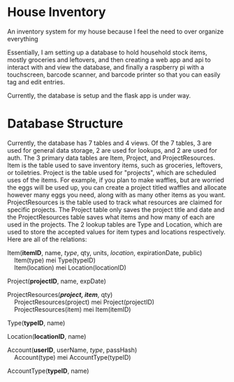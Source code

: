 # House Inventory
An inventory system for my house because I feel the need to over organize everything 

Essentially, I am setting up a database to hold household stock items, mostly groceries and leftovers, and then creating a web app and api to interact with and view the database, and finally a raspberry pi with a touchscreen, barcode scanner, and barcode printer so that you can easily tag and edit entries.

Currently, the database is setup and the flask app is under way.

# Database Structure
Currently, the database has 7 tables and 4 views. Of the 7 tables, 3 are used for general data storage, 2 are used for lookups, and 2 are used for auth.
The 3 primary data tables are Item, Project, and ProjectResources.
Item is the table used to save inventory items, such as groceries, leftovers, or toiletries. 
Project is the table used for "projects", which are scheduled uses of the items. For example, if you plan to make waffles, but are worried the eggs will be used up, you can create a project titled waffles and allocate however many eggs you need, along with as many other items as you want.
ProjectResources is the table used to track what resources are claimed for specific projects. The Project table only saves the project title and date and the ProjectResources table saves what items and how many of each are used in the projects.
The 2 lookup tables are Type and Location, which are used to store the accepted values for item types and locations respectively.
Here are all of the relations:

Item(**itemID**, name, *type*, qty, units, *location*, expirationDate, public) <br>
&nbsp;&nbsp;&nbsp;&nbsp;Item(type) mei Type(typeID)  <br>
&nbsp;&nbsp;&nbsp;&nbsp;Item(location) mei Location(locationID) <br>
  
Project(**projectID**, name, expDate) <br>

ProjectResources(***project, item***, qty) <br>
&nbsp;&nbsp;&nbsp;&nbsp;ProjectResources(project) mei Project(projectID) <br>
&nbsp;&nbsp;&nbsp;&nbsp;ProjectResources(item) mei Item(itemID) <br>
  
Type(**typeID**, name) <br>

Location(**locationID**, name) <br>

Account(**userID**, userName, *type*, passHash) <br>
&nbsp;&nbsp;&nbsp;&nbsp;Account(type) mei AccountType(typeID) <br>
 
AccountType(**typeID**, name) <br>

